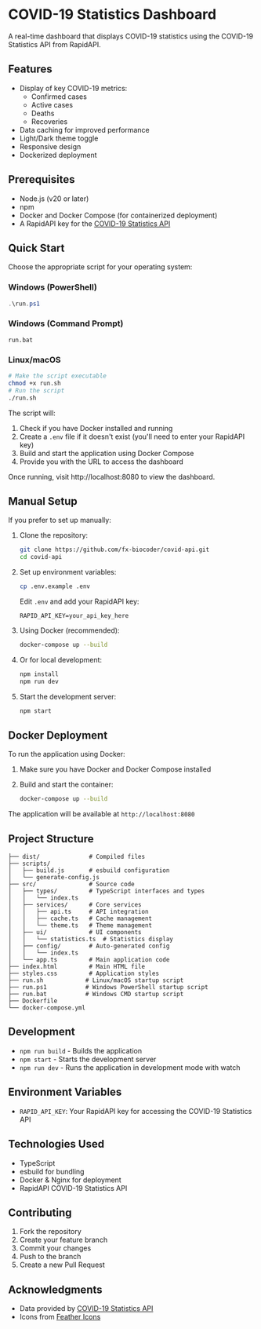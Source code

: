 # COVID-19 Statistics Dashboard

A real-time dashboard that displays COVID-19 statistics using the COVID-19 Statistics API from RapidAPI.

## Features

- Display of key COVID-19 metrics:
  - Confirmed cases
  - Active cases
  - Deaths
  - Recoveries
- Data caching for improved performance
- Light/Dark theme toggle
- Responsive design
- Dockerized deployment

## Prerequisites

- Node.js (v20 or later)
- npm
- Docker and Docker Compose (for containerized deployment)
- A RapidAPI key for the [COVID-19 Statistics API](https://rapidapi.com/api-sports/api/covid-19-statistics/)

## Quick Start

Choose the appropriate script for your operating system:

### Windows (PowerShell)
```powershell
.\run.ps1
```

### Windows (Command Prompt)
```batch
run.bat
```

### Linux/macOS
```bash
# Make the script executable
chmod +x run.sh
# Run the script
./run.sh
```

The script will:
1. Check if you have Docker installed and running
2. Create a `.env` file if it doesn't exist (you'll need to enter your RapidAPI key)
3. Build and start the application using Docker Compose
4. Provide you with the URL to access the dashboard

Once running, visit http://localhost:8080 to view the dashboard.

## Manual Setup

If you prefer to set up manually:

1. Clone the repository:
   ```bash
   git clone https://github.com/fx-biocoder/covid-api.git
   cd covid-api
   ```

2. Set up environment variables:
   ```bash
   cp .env.example .env
   ```
   Edit `.env` and add your RapidAPI key:
   ```
   RAPID_API_KEY=your_api_key_here
   ```

3. Using Docker (recommended):
   ```bash
   docker-compose up --build
   ```

4. Or for local development:
   ```bash
   npm install
   npm run dev
   ```

5. Start the development server:
   ```bash
   npm start
   ```

## Docker Deployment

To run the application using Docker:

1. Make sure you have Docker and Docker Compose installed

2. Build and start the container:
   ```bash
   docker-compose up --build
   ```

The application will be available at `http://localhost:8080`

## Project Structure

```
├── dist/              # Compiled files
├── scripts/           
│   ├── build.js       # esbuild configuration
│   └── generate-config.js
├── src/               # Source code
│   ├── types/         # TypeScript interfaces and types
│   │   └── index.ts
│   ├── services/      # Core services
│   │   ├── api.ts     # API integration
│   │   ├── cache.ts   # Cache management
│   │   └── theme.ts   # Theme management
│   ├── ui/            # UI components
│   │   └── statistics.ts  # Statistics display
│   ├── config/        # Auto-generated config
│   │   └── index.ts
│   └── app.ts         # Main application code
├── index.html         # Main HTML file
├── styles.css         # Application styles
├── run.sh            # Linux/macOS startup script
├── run.ps1           # Windows PowerShell startup script
├── run.bat           # Windows CMD startup script
├── Dockerfile
└── docker-compose.yml
```

## Development

- `npm run build` - Builds the application
- `npm start` - Starts the development server
- `npm run dev` - Runs the application in development mode with watch

## Environment Variables

- `RAPID_API_KEY`: Your RapidAPI key for accessing the COVID-19 Statistics API

## Technologies Used

- TypeScript
- esbuild for bundling
- Docker & Nginx for deployment
- RapidAPI COVID-19 Statistics API

## Contributing

1. Fork the repository
2. Create your feature branch
3. Commit your changes
4. Push to the branch
5. Create a new Pull Request

## Acknowledgments

- Data provided by [COVID-19 Statistics API](https://rapidapi.com/api-sports/api/covid-19-statistics/)
- Icons from [Feather Icons](https://feathericons.com/)